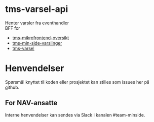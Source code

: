# tms-varsel-api

Henter varsler fra eventhandler\
BFF for
* [tms-mikrofrontend-oversikt](https://github.com/navikt/tms-mikrofrontend-oversikt)
* [tms-min-side-varslinger](https://github.com/navikt/tms-min-side-varslinger)
* [tms-varsel](https://github.com/navikt/tms-varsel)
# Henvendelser

Spørsmål knyttet til koden eller prosjektet kan stilles som issues her på github.

## For NAV-ansatte

Interne henvendelser kan sendes via Slack i kanalen #team-minside.
